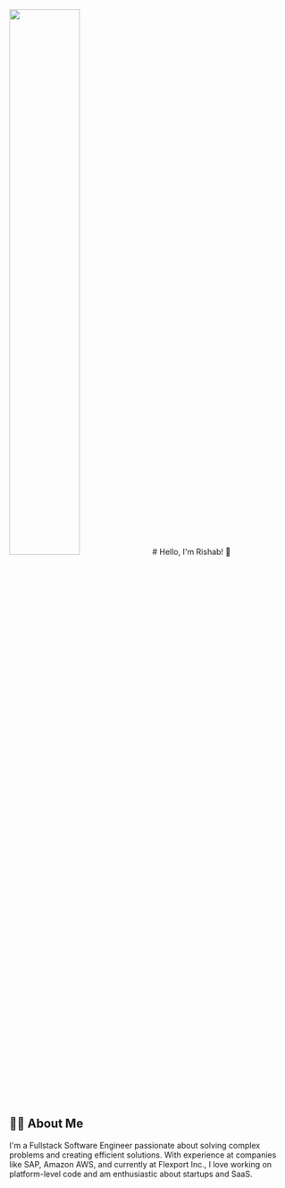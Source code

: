 <img width="50%" title="" src="https://i.giphy.com/media/5eLDrEaRGHegx2FeF2/giphy.webp"/>
# Hello, I'm Rishab! 👋

## 👨‍🚀 About Me

I'm a Fullstack Software Engineer passionate about solving complex problems and creating efficient solutions. With experience at companies like SAP, Amazon AWS, and currently at Flexport Inc., I love working on platform-level code and am enthusiastic about startups and SaaS.

<!--
**mrishab/mrishab** is a ✨ _special_ ✨ repository because its `README.md` (this file) appears on your GitHub profile.

Here are some ideas to get you started:

- 🔭 I’m currently working on ...
- 🌱 I’m currently learning ...
- 👯 I’m looking to collaborate on ...
- 🤔 I’m looking for help with ...
- 💬 Ask me about ...
- 📫 How to reach me: ...
- 😄 Pronouns: ...
- ⚡ Fun fact: ...
-->

